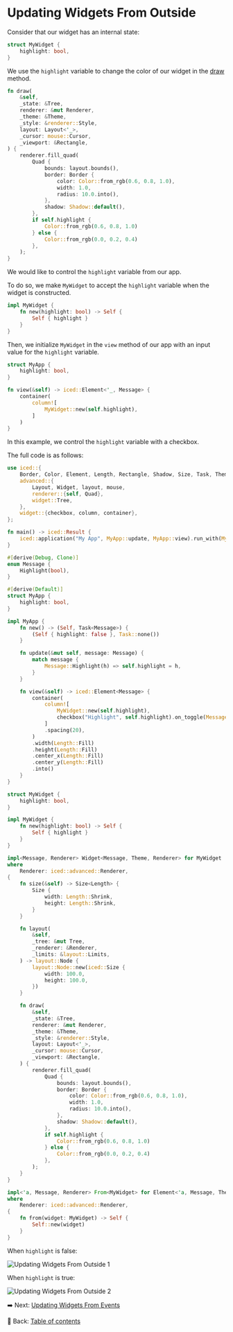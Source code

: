# Updating Widgets From Outside

Consider that our widget has an internal state:

```rust
struct MyWidget {
    highlight: bool,
}
```

We use the `highlight` variable to change the color of our widget in the [draw](https://docs.rs/iced/0.13.1/iced/advanced/widget/trait.Widget.html#tymethod.draw) method.

```rust
fn draw(
    &self,
    _state: &Tree,
    renderer: &mut Renderer,
    _theme: &Theme,
    _style: &renderer::Style,
    layout: Layout<'_>,
    _cursor: mouse::Cursor,
    _viewport: &Rectangle,
) {
    renderer.fill_quad(
        Quad {
            bounds: layout.bounds(),
            border: Border {
                color: Color::from_rgb(0.6, 0.8, 1.0),
                width: 1.0,
                radius: 10.0.into(),
            },
            shadow: Shadow::default(),
        },
        if self.highlight {
            Color::from_rgb(0.6, 0.8, 1.0)
        } else {
            Color::from_rgb(0.0, 0.2, 0.4)
        },
    );
}
```

We would like to control the `highlight` variable from our app.

To do so, we make `MyWidget` to accept the `highlight` variable when the widget is constructed.

```rust
impl MyWidget {
    fn new(highlight: bool) -> Self {
        Self { highlight }
    }
}
```

Then, we initialize `MyWidget` in the `view` method of our app with an input value for the `highlight` variable.

```rust
struct MyApp {
    highlight: bool,
}

fn view(&self) -> iced::Element<'_, Message> {
    container(
        column![
            MyWidget::new(self.highlight),
        ]
    )
}
```

In this example, we control the `highlight` variable with a checkbox.

The full code is as follows:

```rust
use iced::{
    Border, Color, Element, Length, Rectangle, Shadow, Size, Task, Theme,
    advanced::{
        Layout, Widget, layout, mouse,
        renderer::{self, Quad},
        widget::Tree,
    },
    widget::{checkbox, column, container},
};

fn main() -> iced::Result {
    iced::application("My App", MyApp::update, MyApp::view).run_with(MyApp::new)
}

#[derive(Debug, Clone)]
enum Message {
    Highlight(bool),
}

#[derive(Default)]
struct MyApp {
    highlight: bool,
}

impl MyApp {
    fn new() -> (Self, Task<Message>) {
        (Self { highlight: false }, Task::none())
    }

    fn update(&mut self, message: Message) {
        match message {
            Message::Highlight(h) => self.highlight = h,
        }
    }

    fn view(&self) -> iced::Element<Message> {
        container(
            column![
                MyWidget::new(self.highlight),
                checkbox("Highlight", self.highlight).on_toggle(Message::Highlight),
            ]
            .spacing(20),
        )
        .width(Length::Fill)
        .height(Length::Fill)
        .center_x(Length::Fill)
        .center_y(Length::Fill)
        .into()
    }
}

struct MyWidget {
    highlight: bool,
}

impl MyWidget {
    fn new(highlight: bool) -> Self {
        Self { highlight }
    }
}

impl<Message, Renderer> Widget<Message, Theme, Renderer> for MyWidget
where
    Renderer: iced::advanced::Renderer,
{
    fn size(&self) -> Size<Length> {
        Size {
            width: Length::Shrink,
            height: Length::Shrink,
        }
    }

    fn layout(
        &self,
        _tree: &mut Tree,
        _renderer: &Renderer,
        _limits: &layout::Limits,
    ) -> layout::Node {
        layout::Node::new(iced::Size {
            width: 100.0,
            height: 100.0,
        })
    }

    fn draw(
        &self,
        _state: &Tree,
        renderer: &mut Renderer,
        _theme: &Theme,
        _style: &renderer::Style,
        layout: Layout<'_>,
        _cursor: mouse::Cursor,
        _viewport: &Rectangle,
    ) {
        renderer.fill_quad(
            Quad {
                bounds: layout.bounds(),
                border: Border {
                    color: Color::from_rgb(0.6, 0.8, 1.0),
                    width: 1.0,
                    radius: 10.0.into(),
                },
                shadow: Shadow::default(),
            },
            if self.highlight {
                Color::from_rgb(0.6, 0.8, 1.0)
            } else {
                Color::from_rgb(0.0, 0.2, 0.4)
            },
        );
    }
}

impl<'a, Message, Renderer> From<MyWidget> for Element<'a, Message, Theme, Renderer>
where
    Renderer: iced::advanced::Renderer,
{
    fn from(widget: MyWidget) -> Self {
        Self::new(widget)
    }
}
```

When `highlight` is false:

![Updating Widgets From Outside 1](./pic/updating_widgets_from_outside_1.png)

When `highlight` is true:

![Updating Widgets From Outside 2](./pic/updating_widgets_from_outside_2.png)

:arrow_right:  Next: [Updating Widgets From Events](./updating_widgets_from_events.md)

:blue_book: Back: [Table of contents](./../README.md)
